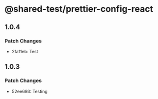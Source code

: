 # @shared-test/prettier-config-react

## 1.0.4

### Patch Changes

- 2faf1eb: Test

## 1.0.3

### Patch Changes

- 52ee693: Testing
